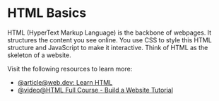 # HTML Basics

HTML (HyperText Markup Language) is the backbone of webpages. It structures the content you see online. You use CSS to style this HTML structure and JavaScript to make it interactive. Think of HTML as the skeleton of a website.

Visit the following resources to learn more:

- [@article@web.dev: Learn HTML](https://web.dev/learn/html)
- [@video@HTML Full Course - Build a Website Tutorial](https://www.youtube.com/watch?v=kUMe1FH4CHE)
